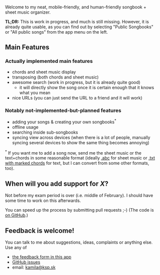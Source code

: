 Welcome to my neat, mobile-friendly, and human-friendly songbook + sheet music organizer.

**TL;DR:** This is work in progress, and much is still missing. However, it is already quite usable, as you can find out by selecting "Public Songbooks" or "All public songs" from the app menu on the left.

Main Features
-------------

### Actually implemented main features

- chords and sheet music display
- transposing (both chords and sheet music)
- awesome search (work in progress, but it is already quite good)
  - it will directly show the song once it is certain enough that it knows what you mean
- nice URLs (you can just send the URL to a friend and it will work)

### Notably not-implemented-but-planned features

- adding your songs & creating your own songbooks<sup>*</sup>
- offline usage
- searching inside sub-songbooks
- syncing view across devices (when there is a lot of people, manually syncing several devices to show the same thing becomes annoying)

<sup>*</sup> If you want me to add a song now, send me the sheet music or the text+chords in some reasonable format (ideally [.abc](http://abcnotation.com/) for sheet music or [.txt with marked chords](https://github.com/AnotherKamila/songbook-web/blob/master/example-song.txt) for text, but I can convert from some other formats, too).

When will you add support for *X*?
----------------------------------

Not before my exam period is over (i.e. middle of February). I should have some time to work on this afterwards.

You can speed up the process by submitting pull requests ;-) (The code is [on GitHub](https://github.com/AnotherKamila/songbook-web).)

Feedback is welcome!
--------------------

You can talk to me about suggestions, ideas, complaints or anything else. Use any of

- [the feedback form in this app](#/feedback)
- [GitHub issues](https://github.com/AnotherKamila/songbook-web/issues)
- email: [kamila@ksp.sk](mailto:kamila@ksp.sk)
